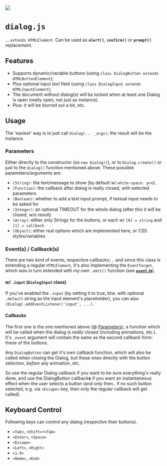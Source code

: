 <img src="https://kekse.biz/php/count.php?draw&override=github:v4" />

# **`dialog.js`**
... `extends HTMLElement`. Can be used as **`alert()`**, **`confirm()`** or **`prompt()`** replacement.

## Features
* Supports dynamic/variable buttons (using `class DialogButton extends HTMLButtonElement`);
* Plus optional input *text* field (using `class DialogInput extends HTMLInputElement`);
* The document without dialog(s) will be locked when at least one Dialog is open (really open, not just as instance).
* Plus: it will be blurred out a bit, etc.

## Usage
The 'easiest' way is to just call `dialog(... _args)`; the result will be the instance.

### Parameters
Either directly to the constructor (so `new Dialog()`), or to `Dialog.create()` or just
to the `dialog()` function mentioned above. These possible parameters/arguments are:

* `(String)`: the text/message to show (by default w/ `white-space: pre`).
* `(Function)`: the callback after dialog is really closed, with selected parameters
* `(Boolean)`: whether to add a text input prompt, if textual input needs to be asked for
* `(Integer)`: an optional TIMEOUT for the whole dialog (after this it will be closed, w/o result)
* `(Array)`: either only Strings for the buttons, or each w/ `[0] = string` and `[1] = callback`
* `(Object)`: either real options which are implemented here, or CSS styles/variables

### Event(s) / Callback(s)
There are two kind of events, respective callbacks; .. and since this class is extending a regular `HTMLElement`,
it's also implementing the `EventTarget`, which was in turn extended with my own `.emit()` function
(see [**`event`.js**](event.md)).

#### w/ `.input` (`DialogInput` class)
If you've enabled the `.input` (by setting it to true, btw. with optional `.default` string
as the input element's placeholder), you can also `(Dialog).addEventListener('input', ...)`.

#### Callbacks
The first one is the one mentioned above (@ [Parameters](#parameters)), a function which will be called when
the dialog is _really_ closed (including animations, etc.). It's `_event` argument will contain the same as
the second callback form: these of the buttons.

Any `DialogButton` can get it's own callback function, which will also be called when closing the Dialog, but
these ones directly with the button selection, _before_ any animation, etc.

So use the regular Dialog callback if you want to be sure everything's really done, and use the DialogButton
callback**s** if you want an instantaneous effect when the user selects a button (and only then.. if no such
button selected, e.g. via `<Escape>` key, then only the regular callback will get called).

## Keyboard Control
Following keys can control any dialog (respective their buttons).

* `<Tab>`, `<Shift>+<Tab>`
* `<Enter>`, `<Space>`
* `<Escape>`
* `<Left>`, `<Right>`
* `<1-9>`
* `<Home>`, `<End>`
